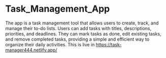 # Task_Management_App
The app is a task management tool that allows users to create, track, and manage their to-do lists. Users can add tasks with titles, descriptions, priorities, and deadlines. They can mark tasks as done, edit existing tasks, and remove completed tasks, providing a simple and efficient way to organize their daily activities.
This is live in https://task-manager444.netlify.app/
